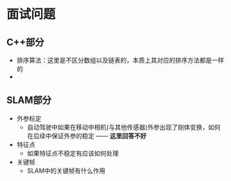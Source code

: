 # 面试问题

## C++部分

- 排序算法：这里是不区分数组以及链表的，本质上其对应的排序方法都是一样的
- 



## SLAM部分

- 外参标定
  - 自动驾驶中如果在移动中相机(与其他传感器)外参出现了刚体变换，如何在后续中保证外参的稳定 —— **这里回答不好**
- 特征点
  - 如果特征点不稳定有应该如何处理
- 关键帧 
  - SLAM中的关键帧有什么作用




